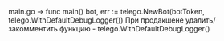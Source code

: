 main.go -> func main()
bot, err := telego.NewBot(botToken, telego.WithDefaultDebugLogger())
При продакшене удалить/закомментить функцию - telego.WithDefaultDebugLogger()

